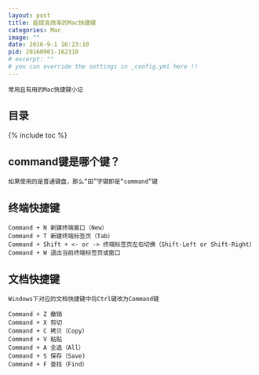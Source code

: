 ```yaml
---
layout: post
title: 能提高效率的Mac快捷键
categories: Mac
image: ""
date: 2016-9-1 16:23:10
pid: 20160901-162310
# excerpt: ""
# you can override the settings in _config.yml here !!
---
```

`常用且有用的Mac快捷键小记`

## 目录

{% include toc %}

## command键是哪个键？

    如果使用的是普通键盘，那么“田”字键即是“command”键

## 终端快捷键

    Command + N 新建终端窗口（New）
    Command + T 新建终端标签页（Tab）
    Command + Shift + <- or -> 终端标签页左右切换（Shift-Left or Shift-Right）
    Command + W 退出当前终端标签页或窗口

## 文档快捷键
    Windows下对应的文档快捷键中将Ctrl键改为Command键
    
    Command + Z 撤销　
    Command + X 剪切　　
    Command + C 拷贝（Copy）　　
    Command + V 粘贴　　
    Command + A 全选（All）　　
    Command + S 保存（Save)　　
    Command + F 查找（Find）
    
